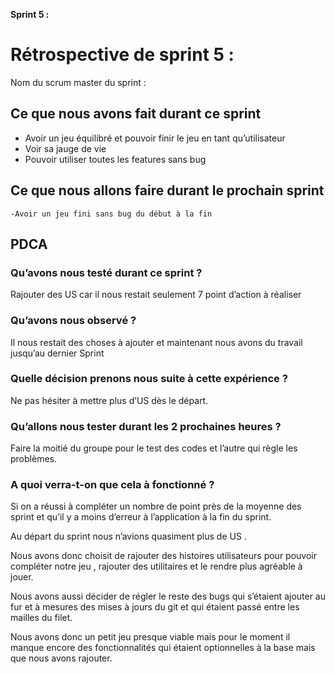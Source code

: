 **Sprint 5 :**

# Rétrospective de sprint 5 :

Nom du scrum master du sprint :

## Ce que nous avons fait durant ce sprint
- Avoir un jeu équilibré et pouvoir finir le jeu en tant qu’utilisateur	
- Voir sa jauge de vie
- Pouvoir utiliser toutes les features sans bug

## Ce que nous allons faire durant le prochain sprint

	-Avoir un jeu fini sans bug du début à la fin

## PDCA

### Qu’avons nous testé durant ce sprint ?

Rajouter des US car il nous restait seulement 7 point d’action à réaliser

### Qu’avons nous observé ?

Il nous restait des choses à ajouter et maintenant nous avons du
travail jusqu’au dernier Sprint

### Quelle décision prenons nous suite à cette expérience ?

Ne pas hésiter à mettre plus d’US dès le départ.

### Qu’allons nous tester durant les 2 prochaines heures ?

Faire la moitié du groupe pour le test des codes et l’autre qui règle
les problèmes.

### A quoi verra-t-on que cela à fonctionné ?

Si on a réussi à compléter un nombre de point près de la moyenne des
sprint et qu’il y a moins d’erreur à l’application à la fin
du sprint.

Au départ du sprint nous n’avions quasiment plus de US . 

Nous avons donc choisit de rajouter des histoires utilisateurs pour
pouvoir compléter notre jeu , rajouter des utilitaires et le rendre
plus agréable à jouer.

Nous avons aussi décider de régler le reste des bugs qui s’étaient
ajouter  au fur et à mesures des mises à jours du git et qui
étaient passé entre les mailles du filet.

Nous avons donc un petit jeu presque viable mais pour le moment il manque
encore des fonctionnalités qui étaient optionnelles à la base mais
que nous avons rajouter.
